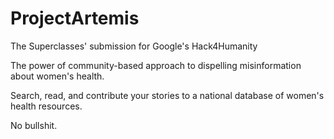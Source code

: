 ProjectArtemis
==============

The Superclasses' submission for Google's Hack4Humanity

The power of community-based approach to dispelling misinformation about women's health. 

Search, read, and contribute your stories to a national database of women's health resources. 

No bullshit.
